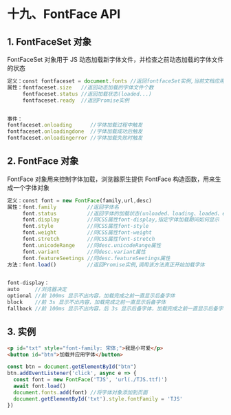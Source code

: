 # 十九、FontFace API

## 1. FontFaceSet 对象

FontFaceSet 对象用于 JS 动态加载新字体文件，并检查之前动态加载的字体文件的状态

```javascript
定义：const fontfaceset = document.fonts //返回fontfaceSet实例,当前文档应用的字体
属性：fontfaceset.size   //返回动态加载的字体文件个数
     fontfaceset.status //返回加载状态(loaded...)
     fontfaceset.ready  //返回Promise实例


事件：
fontfaceset.onloading      //字体加载过程中触发
fontfaceset.onloadingdone  //字体加载成功后触发
fontfaceset.onloadingerror //字体加载失败时触发
```

## 2. FontFace 对象

FontFace 对象用来控制字体加载，浏览器原生提供 FontFace 构造函数，用来生成一个字体对象

```javascript
定义：const font = new FontFace(family,url,desc)
属性：font.family          //返回字体名
     font.status          //返回字体的加载状态(unloaded、loading、loaded、error)
     font.display         //同CSS属性font-display,指定字体加载期间如何显示
     font.style           //同CSS属性font-style
     font.weight          //同CSS属性font-weight
     font.stretch         //同CSS属性font-stretch
     font.unicodeRange    //同desc.unicodeRange属性
     font.variant         //同desc.variant属性
     font.featureSeetings //同desc.featureSeetings属性
方法：font.load()          //返回Promise实例,调用该方法真正开始加载字体


font-display：
auto     //浏览器决定
optional //前 100ms 显示不出内容，加载完成之前一直显示后备字体
block    //前 3s 显示不出内容，加载完成之前一直显示后备字体
fallback //前 100ms 显示不出内容，后 3s 显示后备字体，加载完成之前一直显示后备字体
```

## 3. 实例

```html
<p id="txt" style="font-family: 宋体;">我是小可爱</p>
<button id="btn">加载并应用字体</button>
```

```javascript
const btn = document.getElementById("btn")
btn.addEventListener('click', async e => {
  const font = new FontFace('TJS', 'url(./TJS.ttf)')
  await font.load()
  document.fonts.add(font) //将字体对象添加到页面
  document.getElementById('txt').style.fontFamily = 'TJS'
})
```
